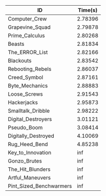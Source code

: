 |ID|Time(s)|
|-|-|
|Computer_Crew|2.78396|
|Grapevine_Squad|2.79878|
|Prime_Calculus|2.80268|
|Beasts|2.81834|
|The_ERROR_List|2.82166|
|Blackouts|2.83542|
|Rebooting_Rebels|2.86037|
|Creed_Symbol|2.87161|
|Byte_Mechanics|2.88883|
|Loose_Screws|2.91543|
|Hackerjacks|2.95873|
|Smalltalk_Dribble|2.98222|
|Digital_Destroyers|3.01121|
|Pseudo_Boom|3.08414|
|Digitally_Destroyed|4.10069|
|Rug_Heed_Bend|4.85238|
|Key_to_Innovation|inf|
|Gonzo_Brutes|inf|
|The_Hit_Blunders|inf|
|Artful_Maneuvers|inf|
|Pint_Sized_Benchwarmers|inf|

